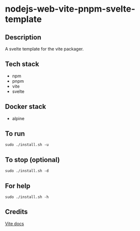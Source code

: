 # nodejs-web-vite-pnpm-svelte-template

## Description
A svelte template for the vite packager.

## Tech stack
- npm
- pnpm
- vite
- svelte

## Docker stack
- alpine

## To run
`sudo ./install.sh -u`

## To stop (optional)
`sudo ./install.sh -d`

## For help
`sudo ./install.sh -h`

## Credits
[Vite docs](https://vitejs.dev/guide/)
